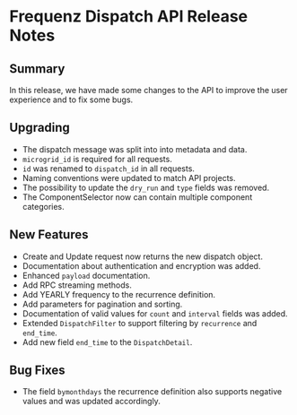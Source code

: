 # Frequenz Dispatch API Release Notes

## Summary

In this release, we have made some changes to the API to improve the user experience and to fix some bugs.

## Upgrading

* The dispatch message was split into into metadata and data.
* `microgrid_id` is required for all requests.
* `id` was renamed to `dispatch_id` in all requests.
* Naming conventions were updated to match API projects.
* The possibility to update the `dry_run` and `type` fields was removed.
* The ComponentSelector now can contain multiple component categories.

## New Features

* Create and Update request now returns the new dispatch object.
* Documentation about authentication and encryption was added.
* Enhanced `payload` documentation.
* Add RPC streaming methods.
* Add YEARLY frequency to the recurrence definition.
* Add parameters for pagination and sorting.
* Documentation of valid values for `count` and `interval` fields was added.
* Extended `DispatchFilter` to support filtering by `recurrence` and `end_time`.
* Add new field `end_time` to the `DispatchDetail`.

## Bug Fixes

* The field `bymonthdays` the recurrence definition also supports negative values and was updated accordingly.
